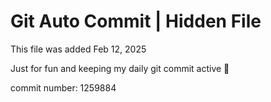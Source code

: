 # Git Auto Commit | Hidden File

This file was added Feb 12, 2025

Just for fun and keeping my daily git commit active 🤪

commit number: 1259884
